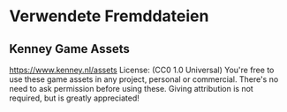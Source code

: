 # Verwendete Fremddateien
## Kenney Game Assets
https://www.kenney.nl/assets
License: (CC0 1.0 Universal) You're free to use these game assets in any project, personal or commercial. There's no need to ask permission before using these. Giving attribution is not required, but is greatly appreciated!

